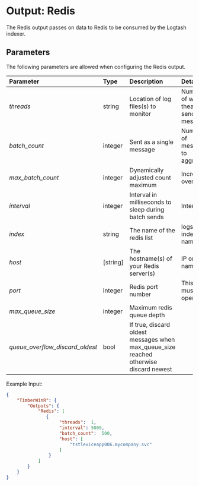 # Output: Redis

The Redis output passes on data to Redis to be consumed by the Logtash indexer.

## Parameters
The following parameters are allowed when configuring the Redis output.

| Parameter     |   Type   |  Description                                                | Details               |  Default |
| :-------------|:---------|:------------------------------------------------------------| :---------------------------  | :-- |
| *threads*     | string   | Location of log files(s) to monitor                         | Number of worker theads to send messages | 1 |
| *batch_count* | integer  | Sent as a single message                         | Number of messages to aggregate | 10 |
| *max_batch_count* | integer  | Dynamically adjusted count maximum                      | Increases over time | batch_count*10 |
| *interval*    | integer  | Interval in milliseconds to sleep during batch sends        | Interval      | 5000 |
| *index*       | string   | The name of the redis list                                  | logstash index name | logstash |
| *host*        | [string] | The hostname(s) of your Redis server(s) | IP or DNS name |  |
| *port*        | integer  | Redis port number                                           | This port must be open  | 6379  |
| *max_queue_size* | integer  | Maximum redis queue depth       |  | 50000 |
| *queue_overflow_discard_oldest* | bool  | If true, discard oldest messages when max_queue_size reached otherwise discard newest |  | true |

Example Input:
```json
{
    "TimberWinR": {
        "Outputs": {
            "Redis": [
               { 
                    "threads":  1,   
                    "interval": 5000, 
                    "batch_count":  500,              
                    "host": [
                        "tstlexiceapp006.mycompany.svc"
                    ]
                }
            ]
		}
	}
}
```